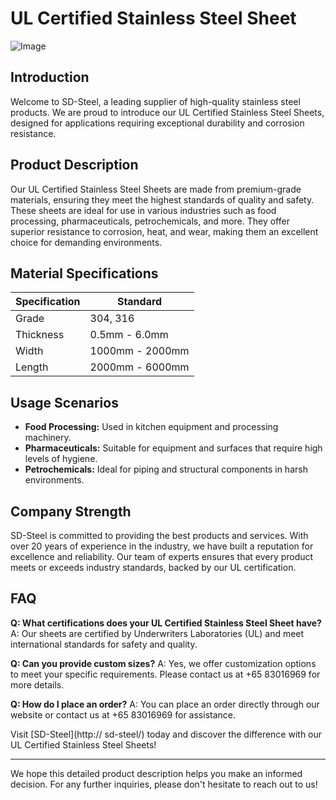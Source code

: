# UL Certified Stainless Steel Sheet

![Image](https://github.com/user-attachments/assets/2567258e-e124-4816-932d-1809bd27ef0b)

## Introduction

Welcome to SD-Steel, a leading supplier of high-quality stainless steel products. We are proud to introduce our UL Certified Stainless Steel Sheets, designed for applications requiring exceptional durability and corrosion resistance.

## Product Description

Our UL Certified Stainless Steel Sheets are made from premium-grade materials, ensuring they meet the highest standards of quality and safety. These sheets are ideal for use in various industries such as food processing, pharmaceuticals, petrochemicals, and more. They offer superior resistance to corrosion, heat, and wear, making them an excellent choice for demanding environments.

## Material Specifications

| Specification | Standard |
|---------------|---------|
| Grade         | 304, 316 |
| Thickness     | 0.5mm - 6.0mm |
| Width         | 1000mm - 2000mm |
| Length        | 2000mm - 6000mm |

## Usage Scenarios

- **Food Processing:** Used in kitchen equipment and processing machinery.
- **Pharmaceuticals:** Suitable for equipment and surfaces that require high levels of hygiene.
- **Petrochemicals:** Ideal for piping and structural components in harsh environments.

## Company Strength

SD-Steel is committed to providing the best products and services. With over 20 years of experience in the industry, we have built a reputation for excellence and reliability. Our team of experts ensures that every product meets or exceeds industry standards, backed by our UL certification.

## FAQ

**Q: What certifications does your UL Certified Stainless Steel Sheet have?**
A: Our sheets are certified by Underwriters Laboratories (UL) and meet international standards for safety and quality.

**Q: Can you provide custom sizes?**
A: Yes, we offer customization options to meet your specific requirements. Please contact us at +65 83016969 for more details.

**Q: How do I place an order?**
A: You can place an order directly through our website or contact us at +65 83016969 for assistance.

Visit [SD-Steel](http:// sd-steel/) today and discover the difference with our UL Certified Stainless Steel Sheets!

---

We hope this detailed product description helps you make an informed decision. For any further inquiries, please don't hesitate to reach out to us!
